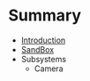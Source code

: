 # Summary

* [Introduction](documentation/Introduction.md)
* [SandBox](documentation/Sandbox.md)
* Subsystems
   * Camera


